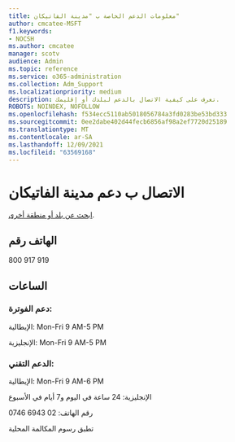 ```yaml
---
title: معلومات الدعم الخاصة ب "مدينة الفاتيكان"
author: cmcatee-MSFT
f1.keywords:
- NOCSH
ms.author: cmcatee
manager: scotv
audience: Admin
ms.topic: reference
ms.service: o365-administration
ms.collection: Adm_Support
ms.localizationpriority: medium
description: تعرف على كيفية الاتصال بالدعم لبلدك أو إقليمك.
ROBOTS: NOINDEX, NOFOLLOW
ms.openlocfilehash: f534ecc5110ab5018056784a3fd0283be53bd333
ms.sourcegitcommit: 0ee2dabe402d44fecb6856af98a2ef7720d25189
ms.translationtype: MT
ms.contentlocale: ar-SA
ms.lasthandoff: 12/09/2021
ms.locfileid: "63569168"
---
```

# <a name="contact-support-for-vatican-city"></a>الاتصال ب دعم مدينة الفاتيكان

[ابحث عن بلد أو منطقة أخرى](../get-help-support.md).

## <a name="phone-number"></a>الهاتف رقم
800 917 919

## <a name="hours"></a>الساعات
### <a name="billing-support"></a>دعم الفوترة:

الإيطالية: Mon-Fri 9 AM-5 PM

الإنجليزية: Mon-Fri 9 AM-5 PM

### <a name="technical-support"></a>الدعم التقني:

الإيطالية: Mon-Fri 9 AM-6 PM

الإنجليزية: 24 ساعة في اليوم و7 أيام في الأسبوع

رقم الهاتف: 02 6943 0746

تطبق رسوم المكالمة المحلية
